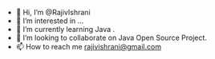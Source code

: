 - 👋 Hi, I’m @RajivIshrani
- 👀 I’m interested in ...
- 🌱 I’m currently learning Java .
- 💞️ I’m looking to collaborate on Java Open Source Project.
- 📫 How to reach me rajivishrani@gmail.com

<!---
RajivIshrani/RajivIshrani is a ✨ special ✨ repository because its `README.md` (this file) appears on your GitHub profile.
You can click the Preview link to take a look at your changes.
--->
